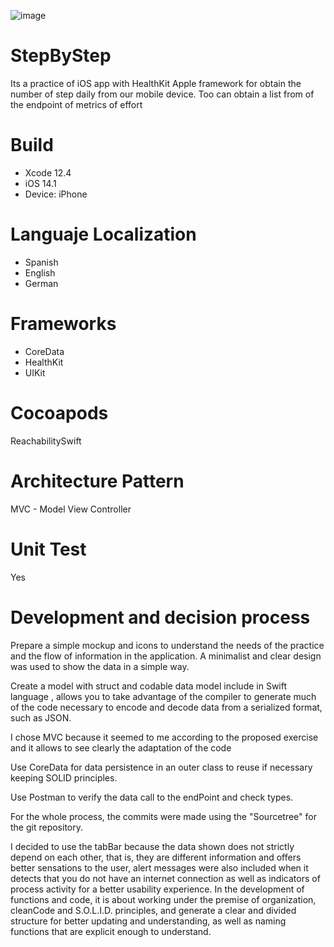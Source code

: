 
![image](CapturaApp.jpg)


# StepByStep
Its a practice of iOS app with HealthKit Apple framework for obtain the number of step daily from our mobile device. Too can obtain a list from of the endpoint of  metrics of effort

# Build
- Xcode 12.4 
- iOS  14.1
- Device: iPhone

# Languaje Localization
- Spanish
- English
- German

# Frameworks 
- CoreData
- HealthKit
- UIKit

# Cocoapods
ReachabilitySwift

# Architecture Pattern
MVC - Model View Controller

# Unit Test
Yes

# Development and decision process
Prepare a simple mockup and icons to understand the needs of the practice and the flow of information in the application. A minimalist and clear design was used to show the data in a simple way.

Create a model with struct and codable data model include in Swift language , allows you to take advantage of the compiler to generate much of the code necessary to encode and decode data from a serialized format, such as JSON.

I chose MVC because it seemed to me according to the proposed exercise and it allows to see clearly the adaptation of the code

Use CoreData for data persistence in an outer class to reuse if necessary keeping SOLID principles.

Use Postman to verify the data call to the endPoint and check types.

For the whole process, the commits were made using the "Sourcetree" for the git repository.

I decided to use the tabBar because the data shown does not strictly depend on each other, that is, they are different information and offers better sensations to the user, alert messages were also included when it detects that you do not have an internet connection as well as indicators of process activity for a better usability experience.
In the development of functions and code, it is about working under the premise of organization, cleanCode and S.O.L.I.D. principles, and generate a clear and divided structure for better updating and understanding, as well as naming functions that are explicit enough to understand.




